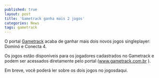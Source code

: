 ```yaml
---
published: true
layout: post
title: 'Gametrack ganha mais 2 jogos'
categories: News
tags: gametrack
---
```

O portal <a href="http://www.gametrack.com.br">Gametrack</a>
 acaba de ganhar mais dois novos jogos singleplayer: Dominó e Conecta 4.


Os jogos estão disponíveis para os jogadores cadastrados no Gametrack e podem ser acessados diretamente pelo portal (<a href="http://www.gametrack.com.br" target="_blank">www.gametrack.com.br</a>
).

Em breve, você poderá ler sobre os dois jogos no jogosdaqui.
